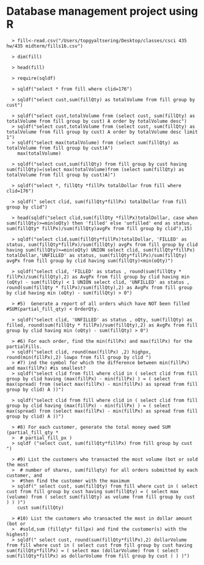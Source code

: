 # Database management project using R

      > fill<-read.csv("/Users/topgyaltsering/Desktop/classes/csci 435 hw/435 midterm/fills16.csv")
      
      > dim(fill)
      
      > head(fill)
    
      > require(sqldf)
        
      > sqldf("select * from fill where clid=176")
 
      > sqldf("select cust,sum(fillQty) as totalVolume from fill group by cust")
     
      > sqldf("select cust,totalVolume from (select cust, sum(fillQty) as totalVolume from fill group by cust) A order by totalVolume desc")
      > sqldf("select cust,totalVolume from (select cust, sum(fillQty) as totalVolume from fill group by cust) A order by totalVolume desc limit 1")   
      > sqldf("select max(totalVolume) from (select sum(fillQty) as totalVolume from fill group by cust)A")
        max(totalVolume)
      
      > sqldf("select cust,sum(fillQty) from fill group by cust having sum(fillQty)=(select max(totalVolume)from (select sum(fillQty) as totalVolume from fill group by cust)A)")

      > sqldf("select *, fillQty *fillPx totalDollar from fill where clid=176")
      
      > sqldf(" select clid, sum(fillQty*fillPx) totalDollar from fill group by clid")
      
      > head(sqldf("select clid,sum(fillQty *fillPx)totalDollar, case when sum(fillQty)>=min(oQty) then 'filled' else 'unfilled' end as status, sum(fillQty* fillPx)/sum(fillQty)avgPx from fill group by clid"),15)
      
      > sqldf("select clid,sum(fillQty*fillPx)totalDollar, 'FILLED' as status, sum(fillQty*fillPx)/sum(fillQty) avgPx from fill group by clid having sum(fillQty)>=min(oQty) UNION select clid, sum(fillQty*fillPx) totalDollar,'UNFILLED' as status, sum(fillQty*fillPx)/sum(fillQty) avgPx from fill group by clid having sum(fillQty)<min(oQty)")

      > sqldf("select clid, 'FILLED' as status , round(sum(fillQty * fillPx)/sum(fillQty),2) as AvgPx from fill group by clid having min (oQty) - sum(fillQty) < 1 UNION select clid, 'UNFILLED' as status , round(sum(fillQty * fillPx)/sum(fillQty),2) as AvgPx from fill group by clid having min (oQty) - sum(fillQty) > 0")
      
      > #5)  Generate a report of all orders which have NOT been filled #SUM(partial_fill_qty) < OrderQty.
      
      > sqldf("select clid, 'UNFILLED' as status , oQty, sum(fillQty) as filled, round(sum(fillQty * fillPx)/sum(fillQty),2) as AvgPx from fill group by clid having min (oQty) - sum(fillQty) > 0")
      
      > #6) For each order, find the min(fillPx) and max(fillPx) for the partialFills.
      > sqldf("select clid, round(max(fillPx) ,2) highpx, round(min(fillPx),2) lowpx from fill group by clid ")
      > #7) ind the symbol for which the difference between min(fillPx) and max(fillPx) #is smallest?
      > sqldf("select clid from fill where clid in ( select clid from fill group by clid having (max(fillPx) - min(fillPx) ) = ( select max(spread) from (select max(fillPx) - min(fillPx) as spread from fill group by clid) A ))")
      
      > sqldf("select clid from fill where clid in ( select clid from fill group by clid having (max(fillPx) - min(fillPx) ) = ( select max(spread) from (select max(fillPx) - min(fillPx) as spread from fill group by clid) A ))")
      
      > #8) For each customer, generate the total money owed SUM (partial_fill_qty *
      >  # partial_fill_px )
      > sqldf ("select cust, sum(fillQty*fillPx) from fill group by cust ")
      
      > #9) List the customers who transacted the most volume (bot or sold the most
      >  # number of shares, sum(fillqty) for all orders submitted by each customer, and
      >  #then find the customer with the maximum
      > sqldf(" select cust, sum(fillQty) from fill where cust in ( select cust from fill group by cust having sum(fillQty) = ( select max (volume) from ( select sum(fillQty) as volume from fill group by cust ) ) )")
        cust sum(fillQty)
      
      > #10) List the customers who transacted the most in dollar amount (bot or
      >  #sold,sum (fillqty* fillpx) and find the customer(s) with the highest)
      > sqldf(" select cust, round(sum(fillQty*fillPx),2) dollarVolume from fill where cust in ( select cust from fill group by cust having sum(fillQty*fillPx) = ( select max (dollarVolume) from ( select sum(fillQty*fillPx) as dollarVolume from fill group by cust ) ) )")
 
